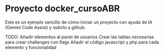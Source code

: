 # Proyecto docker_cursoABR

Este es un ejemplo sencillo de cómo iniciar un proyecto con ayuda de IA (Gemini Code Assist) y subirlo a github.

TODO: 
  Añadir elementos al panel de usuarios
  Crear las tablas necesarias para crear challenges con flags
  Añadir el código javascript y php para cada elemento y funcionalidad
